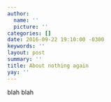 ```yaml
---
author:
  name: ''
  picture: ''
categories: []
date: 2016-09-22 19:10:00 -0300
keywords: ''
layout: post
summary: ''
title: About nothing again
yay: ''
---
```

blah blah